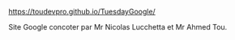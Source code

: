 https://toudevpro.github.io/TuesdayGoogle/

Site Google concoter par Mr Nicolas Lucchetta et Mr Ahmed Tou.
